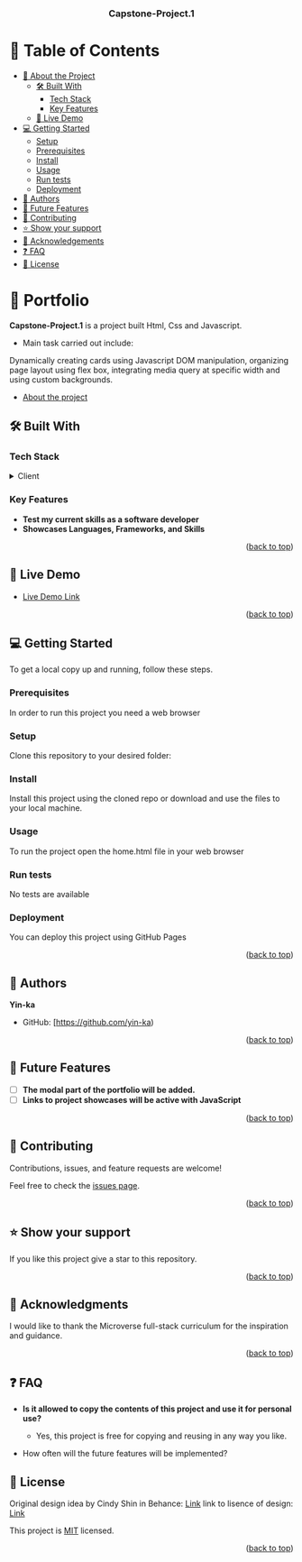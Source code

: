 <a name="readme-top"></a>

<div align="center">
  <h3><b>Capstone-Project.1</b></h3>
</div>

# 📗 Table of Contents

- [📖 About the Project](#about-project)
  - [🛠 Built With](#built-with)
    - [Tech Stack](#tech-stack)
    - [Key Features](#key-features)
  - [🚀 Live Demo](#live-demo)
- [💻 Getting Started](#getting-started)
  - [Setup](#setup)
  - [Prerequisites](#prerequisites)
  - [Install](#install)
  - [Usage](#usage)
  - [Run tests](#run-tests)
  - [Deployment](#triangular_flag_on_post-deployment)
- [👥 Authors](#authors)
- [🔭 Future Features](#future-features)
- [🤝 Contributing](#contributing)
- [⭐️ Show your support](#support)
- [🙏 Acknowledgements](#acknowledgements)
- [❓ FAQ](#faq)
- [📝 License](#license)

# 📖 Portfolio<a name="about-project"></a>

**Capstone-Project.1** is a project built Html, Css and Javascript.

- Main task carried out include:

Dynamically creating cards using Javascript DOM manipulation, organizing page layout using flex box, integrating media query at specific width and using custom backgrounds.
- [About the project](https://www.loom.com/share/d5b26129cda04933a625c5ad0a2d03f7)

## 🛠 Built With <a name="built-with"></a>

### Tech Stack <a name="tech-stack"></a>

<details>
  <summary>Client</summary>
  <ul>
    <li><a href="https://developer.mozilla.org/en-US/docs/Web/HTML">HTML</a></li>
    <li><a href="https://developer.mozilla.org/en-US/docs/Web/CSS">CSS</a></li>
  </ul>
</details>

### Key Features <a name="key-features"></a>

- **Test my current skills as a software developer**
- **Showcases Languages, Frameworks, and Skills**

<p align="right">(<a href="#readme-top">back to top</a>)</p>

## 🚀 Live Demo <a name="live-demo"></a>

- [Live Demo Link](https://yin-ka.github.io/Capstone-Project.1/)

<p align="right">(<a href="#readme-top">back to top</a>)</p>

## 💻 Getting Started <a name="getting-started"></a>

To get a local copy up and running, follow these steps.

### Prerequisites

In order to run this project you need a web browser

### Setup

Clone this repository to your desired folder:

### Install

Install this project using the cloned repo or download and use the files to your local machine.

### Usage

To run the project open the home.html file in your web browser

### Run tests

No tests are available

### Deployment

You can deploy this project using GitHub Pages

<p align="right">(<a href="#readme-top">back to top</a>)</p>

## 👥 Authors <a name="authors"></a>

**Yin-ka**
- GitHub: [https://github.com/yin-ka)

<p align="right">(<a href="#readme-top">back to top</a>)</p>

## 🔭 Future Features <a name="future-features"></a>

- [ ] **The modal part of the portfolio will be added.**
- [ ] **Links to project showcases will be active with JavaScript**

<p align="right">(<a href="#readme-top">back to top</a>)</p>

## 🤝 Contributing <a name="contributing"></a>

Contributions, issues, and feature requests are welcome!

Feel free to check the [issues page](../../issues/).

<p align="right">(<a href="#readme-top">back to top</a>)</p>

## ⭐️ Show your support <a name="support"></a>

If you like this project give a star to this repository.

<p align="right">(<a href="#readme-top">back to top</a>)</p>

## 🙏 Acknowledgments <a name="acknowledgements"></a>

I would like to thank the Microverse full-stack curriculum for the inspiration and guidance.

<p align="right">(<a href="#readme-top">back to top</a>)</p>

## ❓ FAQ <a name="faq"></a>

- **Is it allowed to copy the contents of this project and use it for personal use?**

  - Yes, this project is free for copying and reusing in any way you like.

- How often will the future features will be implemented?

## 📝 License <a name="license"></a>

Original design idea by Cindy Shin in Behance: [Link](https://www.behance.net/adagio07) link to lisence of design: [Link](https://creativecommons.org/licenses/by-nc/4.0/legalcode)

This project is [MIT](./MIT.md) licensed.

<p align="right">(<a href="#readme-top">back to top</a>)</p>